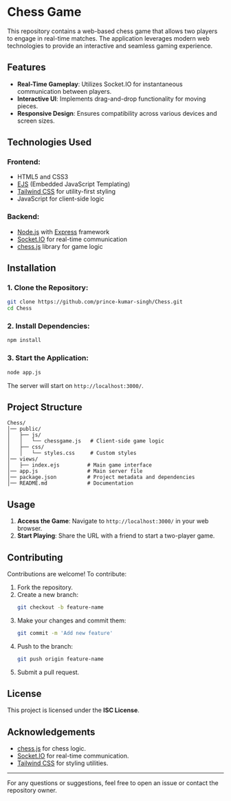 # Chess Game

This repository contains a web-based chess game that allows two players to engage in real-time matches. The application leverages modern web technologies to provide an interactive and seamless gaming experience.

## Features

- **Real-Time Gameplay**: Utilizes Socket.IO for instantaneous communication between players.
- **Interactive UI**: Implements drag-and-drop functionality for moving pieces.
- **Responsive Design**: Ensures compatibility across various devices and screen sizes.

## Technologies Used

### Frontend:
- HTML5 and CSS3
- [EJS](https://ejs.co/) (Embedded JavaScript Templating)
- [Tailwind CSS](https://tailwindcss.com/) for utility-first styling
- JavaScript for client-side logic

### Backend:
- [Node.js](https://nodejs.org/) with [Express](https://expressjs.com/) framework
- [Socket.IO](https://socket.io/) for real-time communication
- [chess.js](https://github.com/jhlywa/chess.js) library for game logic

## Installation

### 1. Clone the Repository:
```bash
git clone https://github.com/prince-kumar-singh/Chess.git
cd Chess
```

### 2. Install Dependencies:
```bash
npm install
```

### 3. Start the Application:
```bash
node app.js
```
The server will start on `http://localhost:3000/`.

## Project Structure

```
Chess/
│── public/
│   ├── js/
│   │   └── chessgame.js   # Client-side game logic
│   ├── css/
│   │   └── styles.css     # Custom styles
│── views/
│   ├── index.ejs         # Main game interface
│── app.js                # Main server file
│── package.json          # Project metadata and dependencies
│── README.md             # Documentation
```

## Usage

1. **Access the Game**: Navigate to `http://localhost:3000/` in your web browser.
2. **Start Playing**: Share the URL with a friend to start a two-player game.

## Contributing

Contributions are welcome! To contribute:

1. Fork the repository.
2. Create a new branch:
   ```bash
   git checkout -b feature-name
   ```
3. Make your changes and commit them:
   ```bash
   git commit -m 'Add new feature'
   ```
4. Push to the branch:
   ```bash
   git push origin feature-name
   ```
5. Submit a pull request.

## License

This project is licensed under the **ISC License**.

## Acknowledgements

- [chess.js](https://github.com/jhlywa/chess.js) for chess logic.
- [Socket.IO](https://socket.io/) for real-time communication.
- [Tailwind CSS](https://tailwindcss.com/) for styling utilities.

---

For any questions or suggestions, feel free to open an issue or contact the repository owner.
